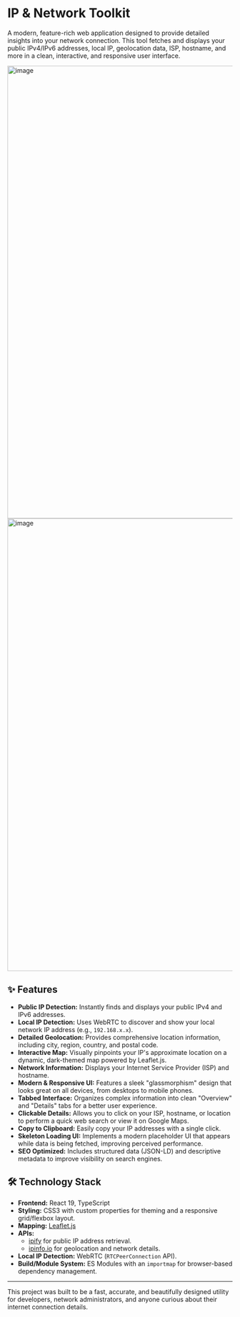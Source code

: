 # IP & Network Toolkit

A modern, feature-rich web application designed to provide detailed insights into your network connection. This tool fetches and displays your public IPv4/IPv6 addresses, local IP, geolocation data, ISP, hostname, and more in a clean, interactive, and responsive user interface.

<img width="1396" height="1014" alt="image" src="https://github.com/user-attachments/assets/406c2c3c-e287-4622-8ac6-c85a582207f1" />

<img width="1396" height="1014" alt="image" src="https://github.com/user-attachments/assets/932257ed-3fbb-4dbc-afbb-0d2f6b771105" />



## ✨ Features

*   **Public IP Detection:** Instantly finds and displays your public IPv4 and IPv6 addresses.
*   **Local IP Detection:** Uses WebRTC to discover and show your local network IP address (e.g., `192.168.x.x`).
*   **Detailed Geolocation:** Provides comprehensive location information, including city, region, country, and postal code.
*   **Interactive Map:** Visually pinpoints your IP's approximate location on a dynamic, dark-themed map powered by Leaflet.js.
*   **Network Information:** Displays your Internet Service Provider (ISP) and hostname.
*   **Modern & Responsive UI:** Features a sleek "glassmorphism" design that looks great on all devices, from desktops to mobile phones.
*   **Tabbed Interface:** Organizes complex information into clean "Overview" and "Details" tabs for a better user experience.
*   **Clickable Details:** Allows you to click on your ISP, hostname, or location to perform a quick web search or view it on Google Maps.
*   **Copy to Clipboard:** Easily copy your IP addresses with a single click.
*   **Skeleton Loading UI:** Implements a modern placeholder UI that appears while data is being fetched, improving perceived performance.
*   **SEO Optimized:** Includes structured data (JSON-LD) and descriptive metadata to improve visibility on search engines.

## 🛠️ Technology Stack

*   **Frontend:** React 19, TypeScript
*   **Styling:** CSS3 with custom properties for theming and a responsive grid/flexbox layout.
*   **Mapping:** [Leaflet.js](https://leafletjs.com/)
*   **APIs:**
    *   [ipify](https://www.ipify.org/) for public IP address retrieval.
    *   [ipinfo.io](https://ipinfo.io/) for geolocation and network details.
*   **Local IP Detection:** WebRTC (`RTCPeerConnection` API).
*   **Build/Module System:** ES Modules with an `importmap` for browser-based dependency management.

---

This project was built to be a fast, accurate, and beautifully designed utility for developers, network administrators, and anyone curious about their internet connection details.

